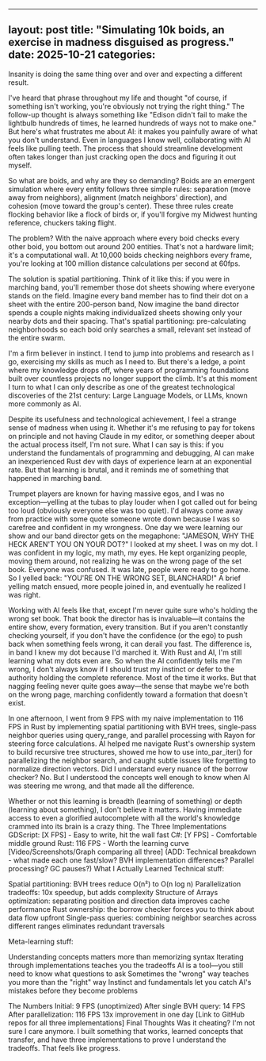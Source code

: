 ______________________________________________________________________

## layout: post title: "Simulating 10k boids, an exercise in madness disguised as progress." date: 2025-10-21 categories:

Insanity is doing the same thing over and over and expecting a different result.

I've heard that phrase throughout my life and thought "of course, if something isn't working, you're obviously not trying the right thing." The follow-up thought is always something like "Edison didn't fail to make the lightbulb hundreds of times, he learned hundreds of ways not to make one." But here's what frustrates me about AI: it makes you painfully aware of what you don't understand. Even in languages I know well, collaborating with AI feels like pulling teeth. The process that should streamline development often takes longer than just cracking open the docs and figuring it out myself.

So what are boids, and why are they so demanding? Boids are an emergent simulation where every entity follows three simple rules: separation (move away from neighbors), alignment (match neighbors' direction), and cohesion (move toward the group's center). These three rules create flocking behavior like a flock of birds or, if you'll forgive my Midwest hunting reference, chuckers taking flight.

The problem? With the naive approach where every boid checks every other boid, you bottom out around 200 entities. That's not a hardware limit; it's a computational wall. At 10,000 boids checking neighbors every frame, you're looking at 100 million distance calculations per second at 60fps.

The solution is spatial partitioning. Think of it like this: if you were in marching band, you'll remember those dot sheets showing where everyone stands on the field. Imagine every band member has to find their dot on a sheet with the entire 200-person band, Now imagine the band director spends a couple nights making individualized sheets showing only your nearby dots and their spacing. That's spatial partitioning: pre-calculating neighborhoods so each boid only searches a small, relevant set instead of the entire swarm.

I'm a firm believer in instinct. I tend to jump into problems and research as I go, exercising my skills as much as I need to. But there's a ledge, a point where my knowledge drops off, where years of programming foundations built over countless projects no longer support the climb. It's at this moment I turn to what I can only describe as one of the greatest technological discoveries of the 21st century: Large Language Models, or LLMs, known more commonly as AI.

Despite its usefulness and technological achievement, I feel a strange sense of madness when using it. Whether it's me refusing to pay for tokens on principle and not having Claude in my editor, or something deeper about the actual process itself, I'm not sure. What I can say is this: if you understand the fundamentals of programming and debugging, AI can make an inexperienced Rust dev with days of experience learn at an exponential rate. But that learning is brutal, and it reminds me of something that happened in marching band.

Trumpet players are known for having massive egos, and I was no exception—yelling at the tubas to play louder when I got called out for being too loud (obviously everyone else was too quiet). I'd always come away from practice with some quote someone wrote down because I was so carefree and confident in my wrongness. One day we were learning our show and our band director gets on the megaphone: "JAMESON, WHY THE HECK AREN'T YOU ON YOUR DOT?" I looked at my sheet. I was on my dot. I was confident in my logic, my math, my eyes. He kept organizing people, moving them around, not realizing he was on the wrong page of the set book. Everyone was confused. It was late, people were ready to go home. So I yelled back: "YOU'RE ON THE WRONG SET, BLANCHARD!" A brief yelling match ensued, more people joined in, and eventually he realized I was right.

Working with AI feels like that, except I'm never quite sure who's holding the wrong set book. That book the director has is invaluable—it contains the entire show, every formation, every transition. But if you aren't constantly checking yourself, if you don't have the confidence (or the ego) to push back when something feels wrong, it can derail you fast. The difference is, in band I knew my dot because I'd marched it. With Rust and AI, I'm still learning what my dots even are. So when the AI confidently tells me I'm wrong, I don't always know if I should trust my instinct or defer to the authority holding the complete reference. Most of the time it works. But that nagging feeling never quite goes away—the sense that maybe we're both on the wrong page, marching confidently toward a formation that doesn't exist.

In one afternoon, I went from 9 FPS with my naive implementation to 116 FPS in Rust by implementing spatial partitioning with BVH trees, single-pass neighbor queries using query_range, and parallel processing with Rayon for steering force calculations. AI helped me navigate Rust's ownership system to build recursive tree structures, showed me how to use into_par_iter() for parallelizing the neighbor search, and caught subtle issues like forgetting to normalize direction vectors. Did I understand every nuance of the borrow checker? No. But I understood the concepts well enough to know when AI was steering me wrong, and that made all the difference.

Whether or not this learning is breadth (learning of something) or depth (learning about something), I don't believe it matters. Having immediate access to even a glorified autocomplete with all the world's knowledge crammed into its brain is a crazy thing.
The Three Implementations
GDScript: [X FPS] - Easy to write, hit the wall fast
C#: [Y FPS] - Comfortable middle ground
Rust: 116 FPS - Worth the learning curve
[Video/Screenshots/Graph comparing all three]
(ADD: Technical breakdown - what made each one fast/slow? BVH implementation differences? Parallel processing? GC pauses?)
What I Actually Learned
Technical stuff:

Spatial partitioning: BVH trees reduce O(n²) to O(n log n)
Parallelization tradeoffs: 10x speedup, but adds complexity
Structure of Arrays optimization: separating position and direction data improves cache performance
Rust ownership: the borrow checker forces you to think about data flow upfront
Single-pass queries: combining neighbor searches across different ranges eliminates redundant traversals

Meta-learning stuff:

Understanding concepts matters more than memorizing syntax
Iterating through implementations teaches you the tradeoffs
AI is a tool—you still need to know what questions to ask
Sometimes the "wrong" way teaches you more than the "right" way
Instinct and fundamentals let you catch AI's mistakes before they become problems

The Numbers
Initial: 9 FPS (unoptimized)
After single BVH query: 14 FPS
After parallelization: 116 FPS
13x improvement in one day
[Link to GitHub repos for all three implementations]
Final Thoughts
Was it cheating? I'm not sure I care anymore. I built something that works, learned concepts that transfer, and have three implementations to prove I understand the tradeoffs. That feels like progress.
